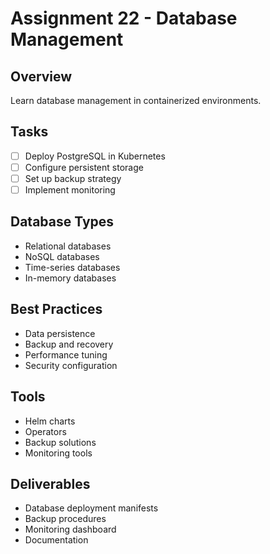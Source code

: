 # Assignment 22 - Database Management

## Overview
Learn database management in containerized environments.

## Tasks
- [ ] Deploy PostgreSQL in Kubernetes
- [ ] Configure persistent storage
- [ ] Set up backup strategy
- [ ] Implement monitoring

## Database Types
- Relational databases
- NoSQL databases
- Time-series databases
- In-memory databases

## Best Practices
- Data persistence
- Backup and recovery
- Performance tuning
- Security configuration

## Tools
- Helm charts
- Operators
- Backup solutions
- Monitoring tools

## Deliverables
- Database deployment manifests
- Backup procedures
- Monitoring dashboard
- Documentation
